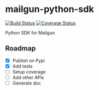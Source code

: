 # mailgun-python-sdk

[![Build Status](https://travis-ci.org/m-vdb/mailgun-python-sdk.svg?branch=master)](https://travis-ci.org/m-vdb/mailgun-python-sdk)
[![Coverage Status](https://coveralls.io/repos/github/m-vdb/mailgun-python-sdk/badge.svg?branch=master)](https://coveralls.io/github/m-vdb/mailgun-python-sdk?branch=master)

Python SDK for Mailgun


## Roadmap

- [x] Publish on Pypi
- [x] Add tests
- [ ] Setup coverage
- [ ] Add other APIs
- [ ] Generate doc
